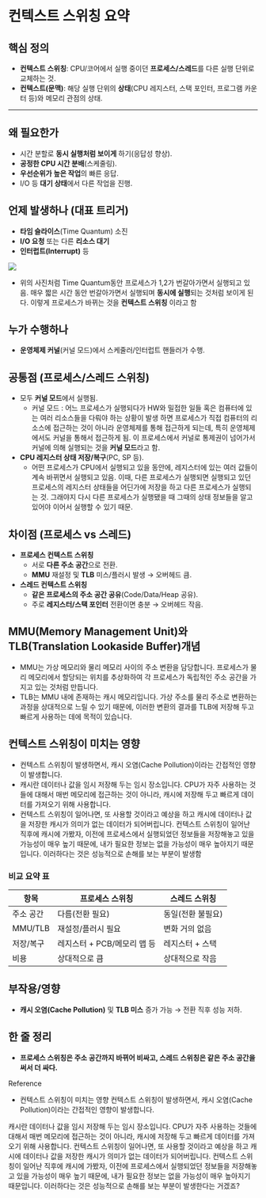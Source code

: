 # 컨텍스트 스위칭 요약

## 핵심 정의
- **컨텍스트 스위칭**: CPU/코어에서 실행 중이던 **프로세스/스레드**를 다른 실행 단위로 교체하는 것.
- **컨텍스트(문맥)**: 해당 실행 단위의 **상태**(CPU 레지스터, 스택 포인터, 프로그램 카운터 등)와 메모리 관점의 상태.

---

## 왜 필요한가
- 시간 분할로 **동시 실행처럼 보이게** 하기(응답성 향상).
- **공정한 CPU 시간 분배**(스케줄링).
- **우선순위가 높은 작업**의 빠른 응답.
- I/O 등 **대기 상태**에서 다른 작업을 진행.

## 언제 발생하나 (대표 트리거)

- **타임 슬라이스**(Time Quantum) 소진
- **I/O 요청** 또는 다른 **리소스 대기**
- **인터럽트(Interrupt)** 등

![](https://img1.daumcdn.net/thumb/R1280x0/?scode=mtistory2&fname=https%3A%2F%2Fblog.kakaocdn.net%2Fdna%2FcjsUVo%2FbtssVVplUNC%2FAAAAAAAAAAAAAAAAAAAAABcZ8ylWKYwVmJiSvXqTqPBDIJIf7Ewu8_OCOG7jpdCK%2Fimg.png%3Fcredential%3DyqXZFxpELC7KVnFOS48ylbz2pIh7yKj8%26expires%3D1756652399%26allow_ip%3D%26allow_referer%3D%26signature%3DViI7vcxumSw3z2lzQ8fLQPJMrKE%253D)
- 위의 사진처럼 Time Quantum동안 프로세스가 1,2가 번갈아가면서 실행되고 있음. 매우 짧은 시간 동안 번갈아가면서
  실행되며 **동시에 실행**되는 것처럼 보이게 된다. 이렇게 프로세스가 바뀌는 것을 **컨텍스트 스위칭** 이라고 함

## 누가 수행하나
- **운영체제 커널**(커널 모드)에서 스케줄러/인터럽트 핸들러가 수행.

## 공통점 (프로세스/스레드 스위칭)
- 모두 **커널 모드**에서 실행됨.
  - 커널 모드 : 어느 프로세스가 실행되다가 HW와 밀접한 일들 혹은 컴퓨터에 있는 여러 리소스들을 다뤄야 하는 상황이 발생
  하면 프로세스가 직접 컴퓨터의 리소스에 접근하는 것이 아니라 운영체제를 통해 접근하게 되는데, 특히 운영체제에서도 커널을 통해서
  접근하게 됨. 이 프로세스에서 커널로 통제권이 넘어가서 커널에 의해 실행되는 것을 **커널 모드**라고 함.
- **CPU 레지스터 상태 저장/복구**(PC, SP 등).
  - 어떤 프로세스가 CPU에서 실행되고 있을 동안에, 레지스터에 있는 여러 값들이 계속 바뀌면서 실행되고 있음.
  이때, 다른 프로세스가 실행되면 실행되고 있던 프로세스의 레지스터 상태들을 어딘가에 저장을 하고 다른 프로세스가 실행되는 것.
  그래야지 다시 다른 프로세스가 실행됐을 때 그때의 상태 정보들을 알고 있어야 이어서 실행할 수 있기 때문.

## 차이점 (프로세스 vs 스레드)
- **프로세스 컨텍스트 스위칭**
  - 서로 **다른 주소 공간**으로 전환.
  - **MMU** 재설정 및 **TLB** 미스/플러시 발생 → 오버헤드 큼.
- **스레드 컨텍스트 스위칭**
  - **같은 프로세스의 주소 공간 공유**(Code/Data/Heap 공유).
  - 주로 **레지스터/스택 포인터** 전환이면 충분 → 오버헤드 작음.

## MMU(Memory Management Unit)와 TLB(Translation Lookaside Buffer)개념

- MMU는 가상 메모리와 물리 메모리 사이의 주소 변환을 담당합니다. 프로세스가 물리 메모리에서 할당되는 위치를 추상화하여 각 프로세스가 독립적인 주소 공간을 가지고 있는 것처럼 만듭니다.
- TLB는 MMU 내에 존재하는 캐시 메모리입니다. 가상 주소를 물리 주소로 변환하는 과정을 상대적으로 느릴 수 있기 때문에, 이러한 변환의 결과를 TLB에 저장해 두고 빠르게 사용하는 데에 목적이 있습니다.

## 컨텍스트 스위칭이 미치는 영향
- 컨텍스트 스위칭이 발생하면서, 캐시 오염(Cache Pollution)이라는 간접적인 영향이 발생합니다.
- 캐시란 데이터나 값을 임시 저장해 두는 임시 장소입니다. CPU가 자주 사용하는 것들에 대해서 매번 메모리에 접근하는 것이 아니라, 캐시에 저장해 두고 빠르게 데이터를 가져오기 위해 사용합니다.
- 컨텍스트 스위칭이 일어나면, 또 사용할 것이라고 예상을 하고 캐시에 데이터나 값을 저장한 캐시가 의미가 없는 데이터가 되어버립니다. 컨텍스트 스위칭이 일어난 직후에 캐시에 가봤자, 이전에 프로세스에서 실행되었던 정보들을 저장해놓고 있을 가능성이 매우 높기 때문에, 내가 필요한 정보는 없을 가능성이 매우 높아지기 때문입니다. 이러하다는 것은 성능적으로 손해를 보는 부분이 발생함

### 비교 요약 표
| 항목 | 프로세스 스위칭 | 스레드 스위칭 |
|---|---|---|
| 주소 공간 | 다름(전환 필요) | 동일(전환 불필요) |
| MMU/TLB | 재설정/플러시 필요 | 변화 거의 없음 |
| 저장/복구 | 레지스터 + PCB/메모리 맵 등 | 레지스터 + 스택 |
| 비용 | 상대적으로 큼 | 상대적으로 작음 |

## 부작용/영향
- **캐시 오염(Cache Pollution)** 및 **TLB 미스** 증가 가능 → 전환 직후 성능 저하.

## 한 줄 정리
- **프로세스 스위칭은 주소 공간까지 바뀌어 비싸고, 스레드 스위칭은 같은 주소 공간을 써서 더 싸다.**

Reference
- 컨텍스트 스위칭이 미치는 영향
  컨텍스트 스위칭이 발생하면서, 캐시 오염(Cache Pollution)이라는 간접적인 영향이 발생합니다.

캐시란 데이터나 값을 임시 저장해 두는 임시 장소입니다. CPU가 자주 사용하는 것들에 대해서 매번 메모리에 접근하는 것이 아니라, 캐시에 저장해 두고 빠르게 데이터를 가져오기 위해 사용합니다.
컨텍스트 스위칭이 일어나면, 또 사용할 것이라고 예상을 하고 캐시에 데이터나 값을 저장한 캐시가 의미가 없는 데이터가 되어버립니다. 컨텍스트 스위칭이 일어난 직후에 캐시에 가봤자, 이전에 프로세스에서 실행되었던 정보들을 저장해놓고 있을 가능성이 매우 높기 때문에, 내가 필요한 정보는 없을 가능성이 매우 높아지기 때문입니다. 이러하다는 것은 성능적으로 손해를 보는 부분이 발생한다는 거겠죠?